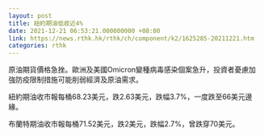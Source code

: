 ```yaml
---
layout: post
title: 紐約期油低收近4%
date: 2021-12-21 06:53:21.000000000 +08:00
link: https://news.rthk.hk/rthk/ch/component/k2/1625285-20211221.htm
categories: rthk
---
```


原油期貨價格急挫。歐洲及美國Omicron變種病毒感染個案急升，投資者憂慮加強防疫限制措施可能削弱經濟及原油需求。

紐約期油收市報每桶68.23美元，跌2.63美元，跌幅3.7%，一度跌至66美元邊緣。

布蘭特期油收市報每桶71.52美元，跌2美元，跌幅2.7%，曾跌穿70美元。
